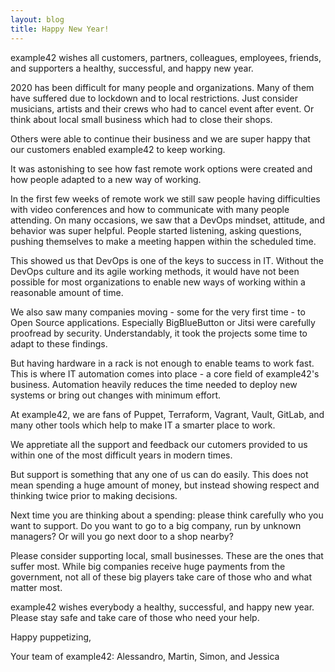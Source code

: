 ```yaml
---
layout: blog
title: Happy New Year!
---
```


example42 wishes all customers, partners, colleagues, employees, friends, and supporters a healthy, successful, and happy new year.

2020 has been difficult for many people and organizations. Many of them have suffered due to lockdown and to local restrictions.
Just consider musicians, artists and their crews who had to cancel event after event. Or think about local small business which had to close their shops.

Others were able to continue their business and we are super happy that our customers enabled example42 to keep working.

It was astonishing to see how fast remote work options were created and how people adapted to a new way of working.

In the first few weeks of remote work we still saw people having difficulties with video conferences and how to communicate with many people attending.
On many occasions, we saw that a DevOps mindset, attitude, and behavior was super helpful. People started listening, asking questions, pushing themselves to make a meeting happen within the scheduled time.

This showed us that DevOps is one of the keys to success in IT.
Without the DevOps culture and its agile working methods, it would have not been possible for most organizations to enable new ways of working within a reasonable amount of time.

We also saw many companies moving - some for the very first time - to Open Source applications. Especially BigBlueButton or Jitsi were carefully proofread by security. Understandably, it took the projects some time to adapt to these findings.

But having hardware in a rack is not enough to enable teams to work fast. This is where IT automation comes into place - a core field of example42's business.
Automation heavily reduces the time needed to deploy new systems or bring out changes with minimum effort.

At example42, we are fans of Puppet, Terraform, Vagrant, Vault, GitLab, and many other tools which help to make IT a smarter place to work.

We appretiate all the support and feedback our cutomers provided to us within one of the most difficult years in modern times.

But support is something that any one of us can do easily. This does not mean spending a huge amount of money, but instead showing respect and thinking twice prior to making decisions.

Next time you are thinking about a spending: please think carefully who you want to support. Do you want to go to a big company, run by unknown managers? Or will you go next door to a shop nearby?

Please consider supporting local, small businesses. These are the ones that suffer most. While big companies receive huge payments from the government, not all of these big players take care of those who and what matter most. 

example42 wishes everybody a healthy, successful, and happy new year.
Please stay safe and take care of those who need your help.

Happy puppetizing,

Your team of example42:
Alessandro,
Martin,
Simon, and
Jessica

